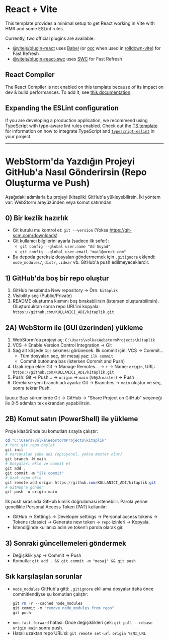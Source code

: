 # React + Vite

This template provides a minimal setup to get React working in Vite with HMR and some ESLint rules.

Currently, two official plugins are available:

- [@vitejs/plugin-react](https://github.com/vitejs/vite-plugin-react/blob/main/packages/plugin-react) uses [Babel](https://babeljs.io/) (or [oxc](https://oxc.rs) when used in [rolldown-vite](https://vite.dev/guide/rolldown)) for Fast Refresh
- [@vitejs/plugin-react-swc](https://github.com/vitejs/vite-plugin-react/blob/main/packages/plugin-react-swc) uses [SWC](https://swc.rs/) for Fast Refresh

## React Compiler

The React Compiler is not enabled on this template because of its impact on dev & build performances. To add it, see [this documentation](https://react.dev/learn/react-compiler/installation).

## Expanding the ESLint configuration

If you are developing a production application, we recommend using TypeScript with type-aware lint rules enabled. Check out the [TS template](https://github.com/vitejs/vite/tree/main/packages/create-vite/template-react-ts) for information on how to integrate TypeScript and [`typescript-eslint`](https://typescript-eslint.io) in your project.

---

# WebStorm'da Yazdığın Projeyi GitHub'a Nasıl Gönderirsin (Repo Oluşturma ve Push)

Aşağıdaki adımlarla bu projeyi (kitaplik) GitHub'a yükleyebilirsin. İki yöntem var: WebStorm arayüzünden veya komut satırından.

## 0) Bir kezlik hazırlık
- Git kurulu mu kontrol et: `git --version` (Yoksa https://git-scm.com/downloads)
- Git kullanıcı bilgilerini ayarla (sadece ilk sefer):
  - `git config --global user.name "Ad Soyad"`
  - `git config --global user.email "mail@ornek.com"`
- Bu depoda gereksiz dosyaları göndermemek için `.gitignore` eklendi: `node_modules/`, `dist/`, `.idea/` vb. GitHub'a push edilmeyeceklerdir.

## 1) GitHub'da boş bir repo oluştur
1. GitHub hesabında New repository → Örn: `kitaplik`
2. Visibility seç (Public/Private)
3. README oluşturma kısmını boş bırakabilirsin (istersen oluşturabilirsin). Oluşturduktan sonra repo URL'ini kopyala: `https://github.com/KULLANICI_ADI/kitaplik.git`

## 2A) WebStorm ile (GUI üzerinden) yükleme
1. WebStorm'da projeyi aç: `C:\Users\volka\WebstormProjects\kitaplik`
2. VCS → Enable Version Control Integration → Git
3. Sağ alt köşede `Git` sekmesi görünecek. İlk commit için: VCS → Commit...
   - Tüm dosyaları seç, bir mesaj yaz: `ilk commit`
   - Commit butonuna bas (istersen Commit and Push)
4. Uzak repo ekle: Git → Manage Remotes… → `+` → Name: `origin`, URL: `https://github.com/KULLANICI_ADI/kitaplik.git`
5. Push: Git → Push… → `origin` → `main` (veya `master`) → Push
6. Gerekirse yeni branch adı ayarla: Git → Branches → `main` oluştur ve seç, sonra tekrar Push.

İpucu: Bazı sürümlerde Git → GitHub → "Share Project on GitHub" seçeneği ile 3-5 adımları tek ekrandan yapabilirsin.

## 2B) Komut satırı (PowerShell) ile yükleme
Proje klasöründe bu komutları sırayla çalıştır:

```powershell
cd "C:\Users\volka\WebstormProjects\kitaplik"
# Yeni git repo başlat
git init
# Varsayılan şube adı (opsiyonel, yoksa master olur)
git branch -M main
# Dosyaları ekle ve commit et
git add .
git commit -m "ilk commit"
# Uzak repo ekle
git remote add origin https://github.com/KULLANICI_ADI/kitaplik.git
# GitHub'a gönder
git push -u origin main
```

İlk push sırasında GitHub kimlik doğrulaması istenebilir. Parola yerine genellikle Personal Access Token (PAT) kullanılır:
- GitHub → Settings → Developer settings → Personal access tokens → Tokens (classic) → Generate new token → `repo` izinleri → Kopyala.
- İstendiğinde kullanıcı adın ve token'ı parola olarak gir.

## 3) Sonraki güncellemeleri göndermek
- Değişiklik yap → Commit → Push
- Komutla: `git add . && git commit -m "mesaj" && git push`

## Sık karşılaşılan sorunlar
- `node_modules` GitHub'a gitti: `.gitignore` ekli ama dosyalar daha önce commitlendiyse şu komutları çalıştır:
  ```powershell
  git rm -r --cached node_modules
  git commit -m "remove node_modules from repo"
  git push
  ```
- `non-fast-forward` hatası: Önce değişiklikleri çek: `git pull --rebase origin main` sonra push.
- Hatalı uzaktan repo URL'si: `git remote set-url origin YENI_URL`

